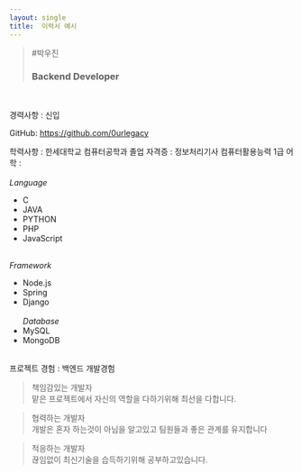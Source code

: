 ```yaml
---
layout: single
title:  이력서 예시
---
```


>#박우진
>### Backend Developer

<br>

경력사항 : 신입

GitHub: https://github.com/0urlegacy

학력사항 : 한세대학교 컴퓨터공학과 졸업
자격증 : 정보처리기사 컴퓨터활용능력 1급
어학 : 
<br><br>
_Language_
* C
* JAVA
* PYTHON
* PHP
* JavaScript <br><br>

_Framework_
* Node.js
* Spring
* Django <br><br>
_Database_
* MySQL
* MongoDB <br><br>

프로젝트 경험 : 
백엔드 개발경험 <br>

> 책임감있는 개발자 <br>
맡은 프로젝트에서 자신의 역할을 다하기위해 최선을 다합니다.

> 협력하는 개발자 <br>
개발은 혼자 하는것이 아님을 알고있고 팀원들과 좋은 관계를 유지합니다

>적응하는 개발자 <br>
끊임없이 최신기술을 습득하기위해 공부하고있습니다.

